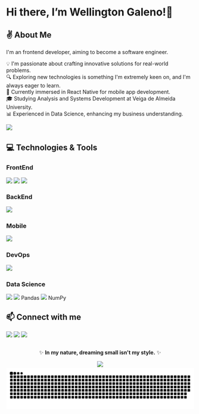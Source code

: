 <h1>Hi there, I’m Wellington Galeno!👋</h1>

<h2>✌ About Me</h2>

I'm an frontend developer, aiming to become a software engineer.

💡 I'm passionate about crafting innovative solutions for real-world problems.</br>
🔍 Exploring new technologies is something I'm extremely keen on, and I'm always eager to learn.</br>
📱 Currently immersed in React Native for mobile app development.</br>
🎓 Studying Analysis and Systems Development at Veiga de Almeida University.</br>
📊 Experienced in Data Science, enhancing my business understanding.

<div align="left">
  <img src="https://github.com/wellgaleno/wellgaleno/assets/152629472/26003dac-fa4e-4254-8d29-a9881e9c1ca7" width="200px" />
</div>

<h2>💻 Technologies & Tools</h2>

<h3>FrontEnd</h3>
<div style="display: inline-block">
  <img src="https://img.shields.io/badge/JavaScript-F7DF1E?style=for-the-badge&logo=javascript&logoColor=black"/>
  <img src="https://img.shields.io/badge/React-20232A?style=for-the-badge&logo=react&logoColor=61DAFB"/>
  <img src="https://img.shields.io/badge/Vue.js-35495E?style=for-the-badge&logo=vue.js&logoColor=4FC08D"/>
</div>

<h3>BackEnd</h3>
<div style="display: inline-block">
  <img src="https://img.shields.io/badge/Node.js-43853D?style=for-the-badge&logo=node.js&logoColor=white"/>
</div>

<h3>Mobile</h3>
<div style="display: inline-block">
  <img src="https://img.shields.io/badge/React_Native-20232A?style=for-the-badge&logo=react&logoColor=61DAFB"/>
</div>

<h3>DevOps</h3>

<div style="display: inline-block">
  <img src="https://img.shields.io/badge/Amazon_AWS-232F3E?style=for-the-badge&logo=amazon-aws&logoColor=white" />
</div>

<h3>Data Science</h3>
<div style="display: inline-block">
  <img src="https://img.shields.io/badge/Python-3776AB?style=for-the-badge&logo=python&logoColor=white"/>
  <img src="https://cdn.jsdelivr.net/gh/devicons/devicon/icons/pandas/pandas-original.svg" height="23px"/> Pandas
  <img src="https://cdn.jsdelivr.net/gh/devicons/devicon/icons/numpy/numpy-original.svg" height="23px"/> NumPy
  
</div>

<h2>📫 Connect with me</h2>

<div style="display: inline-block">
  <a href="https://www.linkedin.com/in/wellington-galeno/" target="_blank" rel="noopener noreferrer"><img src="https://img.shields.io/badge/LinkedIn-0077B5?style=for-the-badge&logo=linkedin&logoColor=white" height="30px" /></a>
  <a href="mailto:well.galeno@gmail.com" target="_blank" rel="noopener"><img src="https://img.shields.io/badge/Gmail-D14836?style=for-the-badge&logo=gmail&logoColor=white" height="30px"/></a>
  <a href="https://github.com/wellgaleno"><img src="https://img.shields.io/badge/GitHub-100000?style=for-the-badge&logo=github&logoColor=white"></a>
  
</div>

<h2> </h2>

<div align="center">
  
✨ **In my nature, dreaming small isn't my style.** ✨
  
</div>

<div align="center">
  <img src="https://github.com/wellgaleno/wellgaleno/assets/152629472/d3fb14df-0278-4117-9a82-c16bc4b42f29" width="280px" />
</div>

<div align="center">
<picture>
  <source media="(prefers-color-scheme: dark)" srcset="https://raw.githubusercontent.com/wellgaleno/wellgaleno/output/github-contribution-grid-snake-dark.svg">
  <source media="(prefers-color-scheme: light)" srcset="https://raw.githubusercontent.com/wellgaleno/wellgaleno/output/github-contribution-grid-snake.svg">
  <img alt="github contribution grid snake animation" src="https://raw.githubusercontent.com/wellgaleno/wellgaleno/output/github-contribution-grid-snake.svg">
</picture>
</div>
